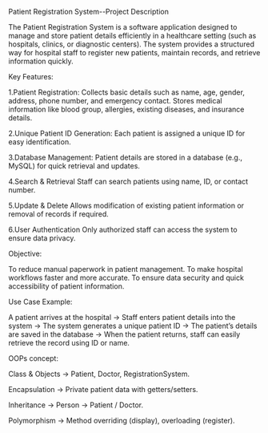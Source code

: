 Patient Registration System--Project Description

The Patient Registration System is a software application designed to manage and store patient details efficiently in a healthcare setting (such as hospitals, clinics, or diagnostic centers). The system provides a structured way for hospital staff to register new patients, maintain records, and retrieve information quickly.

 Key Features:

1.Patient Registration:
Collects basic details such as name, age, gender, address, phone number, and emergency contact.
Stores medical information like blood group, allergies, existing diseases, and insurance details.

2.Unique Patient ID Generation:
Each patient is assigned a unique ID for easy identification.

3.Database Management:
Patient details are stored in a database (e.g., MySQL) for quick retrieval and updates.

4.Search & Retrieval
Staff can search patients using name, ID, or contact number.

5.Update & Delete
Allows modification of existing patient information or removal of records if required.

6.User Authentication
Only authorized staff can access the system to ensure data privacy.

 Objective:

To reduce manual paperwork in patient management.
To make hospital workflows faster and more accurate.
To ensure data security and quick accessibility of patient information.

 Use Case Example:

A patient arrives at the hospital → Staff enters patient details into the system → The system generates a unique patient ID → The patient’s details are saved in the database → When the patient returns, staff can easily retrieve the record using ID or name.

OOPs concept:

Class & Objects → Patient, Doctor, RegistrationSystem.

Encapsulation → Private patient data with getters/setters.

Inheritance → Person → Patient / Doctor.

Polymorphism → Method overriding (display), overloading (register).
